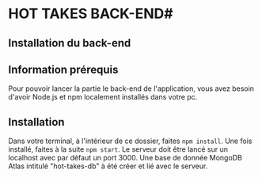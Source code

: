 # HOT TAKES BACK-END#

## Installation du back-end ##

## Information prérequis ##
Pour pouvoir lancer la partie le back-end de l'application, vous avez besoin d'avoir Node.js et npm localement installés dans votre pc.

## Installation ##
Dans votre terminal, à l'intérieur de ce dossier, faites `npm install`. Une fois installé, faites à la suite `npm start`. Le serveur doit être lancé sur un localhost avec par défaut un port 3000. 
Une base de donnée MongoDB Atlas intitulé "hot-takes-db" à été créer et lié avec le serveur.